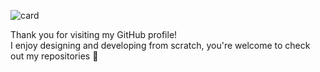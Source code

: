 ![card](https://github.com/user-attachments/assets/19cd3f88-602b-4c85-b1b2-279637ddbaee)

Thank you for visiting my GitHub profile!<br>
I enjoy designing and developing from scratch, you're welcome to check out my repositories 🐣
